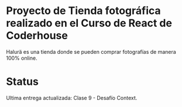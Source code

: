 # Proyecto de Tienda fotográfica realizado en el Curso de React de Coderhouse

Halurä es una tienda donde se pueden comprar fotografías de manera 100% online.

# Status
Ultima entrega actualizada: Clase 9 - Desafío Context.

